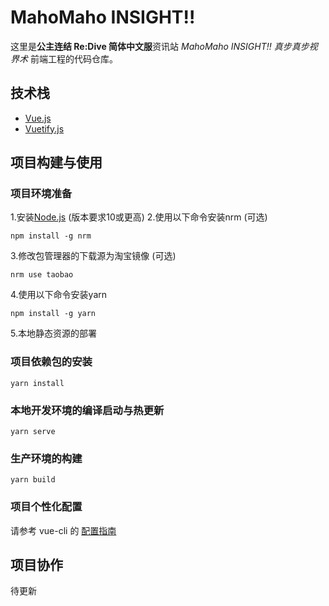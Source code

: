 # MahoMaho INSIGHT!!
这里是**公主连结 Re:Dive 简体中文服**资讯站 *MahoMaho INSIGHT!! 真步真步视界术* 前端工程的代码仓库。

## 技术栈
- [Vue.js](https://vuejs.org/)
- [Vuetify.js](https://vuetifyjs.com/)

## 项目构建与使用
### 项目环境准备
1.安装[Node.js](https://nodejs.org/zh-cn/) (版本要求10或更高)
2.使用以下命令安装nrm (可选)
```
npm install -g nrm
```
3.修改包管理器的下载源为淘宝镜像 (可选)
```
nrm use taobao
```
4.使用以下命令安装yarn
```
npm install -g yarn
```
5.本地静态资源的部署

### 项目依赖包的安装
```
yarn install
```

### 本地开发环境的编译启动与热更新
```
yarn serve
```

### 生产环境的构建
```
yarn build
```

### 项目个性化配置
请参考 vue-cli 的 [配置指南](https://cli.vuejs.org/config/)

## 项目协作
待更新
